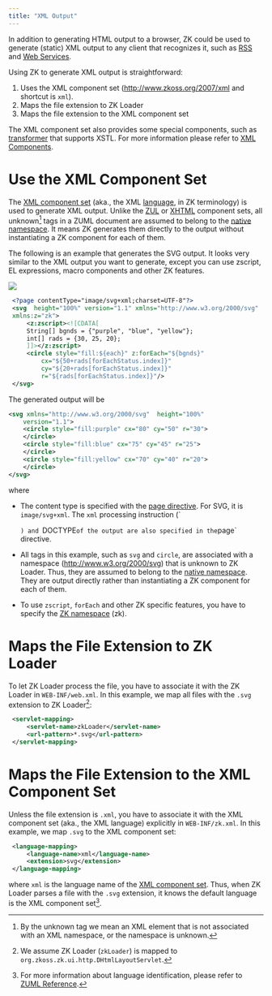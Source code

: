 ```yaml
---
title: "XML Output"
---
```




In addition to generating HTML output to a browser, ZK could be used to
generate (static) XML output to any client that recognizes it, such as
[RSS](http://www.whatisrss.com/) and [Web Services](http://en.wikipedia.org/wiki/Web_service).

Using ZK to generate XML output is straightforward:

1.  Uses the XML component set (http://www.zkoss.org/2007/xml and
    shortcut is `xml`).
2.  Maps the file extension to ZK Loader
3.  Maps the file extension to the XML component set

The XML component set also provides some special components, such as
[transformer]({{site.baseurl}}/zk_component_ref/transformer)
that supports XSTL. For more information please refer to [XML Components]({{site.baseurl}}/zk_component_ref/xml_components).

# Use the XML Component Set

The [XML component set](/zuml_ref/xml)
(aka., the XML [language](/zuml_ref/languages), in
ZK terminology) is used to generate XML output. Unlike the
[ZUL](/zuml_ref/zul) or
[XHTML](/zuml_ref/xhtml) component sets,
all unknown[^1] tags in a ZUML document are assumed to belong to the
[native namespace](/zuml_ref/native). It
means ZK generates them directly to the output without instantiating a
ZK component for each of them.

The following is an example that generates the SVG output. It looks very
similar to the XML output you want to generate, except you can use
zscript, EL expressions, macro components and other ZK features.

![]({{site.baseurl}}/zk_dev_ref/images/xml_svg.png)

```xml
 <?page contentType="image/svg+xml;charset=UTF-8"?>
 <svg  height="100%" version="1.1" xmlns="http://www.w3.org/2000/svg"
 xmlns:z="zk">
     <z:zscript><![CDATA[
     String[] bgnds = {"purple", "blue", "yellow"};
     int[] rads = {30, 25, 20};
     ]]></z:zscript>
     <circle style="fill:${each}" z:forEach="${bgnds}"
         cx="${50+rads[forEachStatus.index]}"
         cy="${20+rads[forEachStatus.index]}"
         r="${rads[forEachStatus.index]}"/>
 </svg> 
```

The generated output will be

```xml
<svg xmlns="http://www.w3.org/2000/svg"  height="100%"
    version="1.1">
    <circle style="fill:purple" cx="80" cy="50" r="30">
    </circle>
    <circle style="fill:blue" cx="75" cy="45" r="25">
    </circle>
    <circle style="fill:yellow" cx="70" cy="40" r="20">
    </circle>
</svg>
```

where

- The content type is specified with the [page directive](/zuml_ref/page).
  For SVG, it is `image/svg+xml`. The `xml` processing instruction
  (`
  <?xml?>

  `) and `DOCTYPE` of the output are also specified in the `page`
  directive.
- All tags in this example, such as `svg` and `circle`, are associated
  with a namespace (http://www.w3.org/2000/svg) that is unknown to ZK
  Loader. Thus, they are assumed to belong to the [native namespace](/zuml_ref/native). They are
  output directly rather than instantiating a ZK component for each of
  them.
- To use `zscript`, `forEach` and other ZK specific features, you have
  to specify the [ZK namespace](/zuml_ref/zk) (zk).


# Maps the File Extension to ZK Loader

To let ZK Loader process the file, you have to associate it with the ZK
Loader in `WEB-INF/web.xml`. In this example, we map all files with the
`.svg` extension to ZK Loader[^2]:

```xml
 <servlet-mapping>
     <servlet-name>zkLoader</servlet-name>
     <url-pattern>*.svg</url-pattern>
 </servlet-mapping>
```


# Maps the File Extension to the XML Component Set

Unless the file extension is `.xml`, you have to associate it with the
XML component set (aka., the XML language) explicitly in
`WEB-INF/zk.xml`. In this example, we map `.svg` to the XML component
set:

```xml
 <language-mapping>
     <language-name>xml</language-name>
     <extension>svg</extension>
 </language-mapping>
```

where `xml` is the language name of the [XML component set](/zuml_ref/xml). Thus, when ZK Loader
parses a file with the `.svg` extension, it knows the default language
is the XML component set[^3].


[^1]: By the unknown tag we mean an XML element that is not associated
    with an XML namespace, or the namespace is unknown.

[^2]: We assume ZK Loader (`zkLoader`) is mapped to
    `org.zkoss.zk.ui.http.DHtmlLayoutServlet`.

[^3]: For more information about language identification, please refer
    to [ZUML Reference](/zuml_ref/languages).
